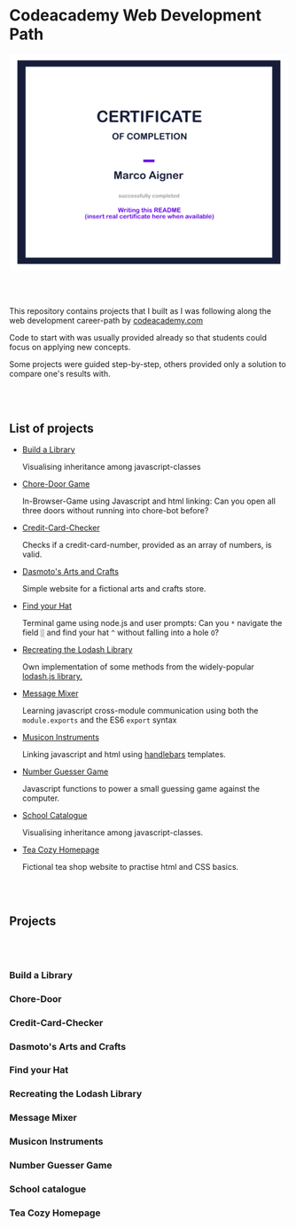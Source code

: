 # Codeacademy Web Development Path

<div style="text-align: center"><img src="./certificate/readme-certificate.jpg"></div>

<br></br>

This repository contains projects that I built as I was following along the web development career-path by <a href="https://www.codecademy.com/" target="_blank">codeacademy.com</a>

Code to start with was usually provided already so that students could focus on applying new concepts.

Some projects were guided step-by-step, others provided only a solution to compare one's results with.

<br></br>

## List of projects

- <a href="#library">Build a Library</a>

  Visualising inheritance among javascript-classes   

- <a href="#chore-door">Chore-Door Game</a>

    In-Browser-Game using Javascript and html linking: Can you open all three doors without running into chore-bot before?

- <a href="#credit-card-checker">Credit-Card-Checker</a>

    Checks if a credit-card-number, provided as an array of numbers, is valid.

- <a href="#dasmoto">Dasmoto's Arts and Crafts</a>

    Simple website for a fictional arts and crafts store.

- <a href="#find-your-hat">Find your Hat</a>

   Terminal game using node.js and user prompts: Can you `*` navigate the field `░` and find your hat `^` without falling into a hole `O`?

- <a href="#lodash">Recreating the Lodash Library</a>

    Own implementation of some methods from the widely-popular <a href="https://lodash.com/" target="_blank">lodash.js library.</a>

- <a href="#message-mixer">Message Mixer</a>

    Learning javascript cross-module communication using both the `module.exports` and the ES6 `export` syntax

- <a href="#musicon">Musicon Instruments</a>

    Linking javascript and html using <a href="https://handlebarsjs.com/" target="_blank">handlebars</a> templates.

- <a href="#number-guesser">Number Guesser Game</a>

    Javascript functions to power a small guessing game against the computer.

- <a href="#school-catalogue">School Catalogue</a>

    Visualising inheritance among javascript-classes.   

- <a href="#tea-cozy">Tea Cozy Homepage</a>

    Fictional tea shop website to practise html and CSS basics.


<br></br>


## Projects

<br></br>

<h3 id="library">Build a Library</h3>

<h3 id="chore-door">Chore-Door</h3>

<h3 id="credit-card-checker">Credit-Card-Checker</h3>

<h3 id="dasmoto">Dasmoto's Arts and Crafts</h3>

<h3 id="find-your-hat">Find your Hat</h3>

<h3 id="lodash">Recreating the Lodash Library</h3>

<h3 id="message-mixer">Message Mixer</h3>

<h3 id="musicon">Musicon Instruments</h3>

<h3 id="number-guesser">Number Guesser Game</h3>

<h3 id="school-catalogue">School catalogue</h3>

<h3 id="tea-cozy">Tea Cozy Homepage</h3>

